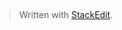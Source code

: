
##

> Written with [StackEdit](https://stackedit.io/).
<!--stackedit_data:
eyJoaXN0b3J5IjpbNTc1MDIzMzY0LDczMDk5ODExNl19
-->